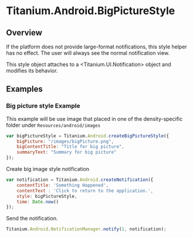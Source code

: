 # Titanium.Android.BigPictureStyle

<TypeHeader/>

## Overview

If the platform does not provide large-format notifications, this style helper has no effect.
The user will always see the normal notification view.

This style object attaches to a <Titanium.UI.Notification> object and modifies its behavior.

## Examples

### Big picture style Example

This example will be use image that placed in one of the density-specific folder
under `Resources/android/images`

``` js
var bigPictureStyle = Titanium.Android.createBigPictureStyle({
    bigPicture: "/images/bigPicture.png",
    bigContentTitle: "Title for big picture",
    summaryText: "Summary for big picture"
});
```

Create big image style notification

``` js
var notification = Titanium.Android.createNotification({
    contentTitle: 'Something Happened',
    contentText : 'Click to return to the application.',
    style: bigPictureStyle,
    time: Date.now()
});
```

Send the notification.

``` js
Titanium.Android.NotificationManager.notify(1, notification);
```


<ApiDocs/>
